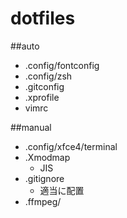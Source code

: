 dotfiles
===

##auto
* .config/fontconfig
* .config/zsh
* .gitconfig
* .xprofile
* vimrc

##manual
* .config/xfce4/terminal
* .Xmodmap
	* JIS
* .gitignore
	* 適当に配置
* .ffmpeg/

